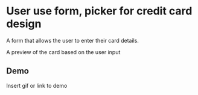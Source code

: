 
# User use form, picker for credit card design

A form that allows the user to enter their card details.

A preview of the card based on the user input





## Demo

Insert gif or link to demo

